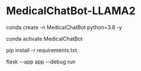 # MedicalChatBot-LLAMA2


conda create -n MedicalChatBot python=3.8 -y

conda activate MedicalChatBot

pip install -r requirements.txt

flask --app app --debug run